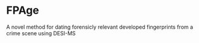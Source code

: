 # FPAge
A novel method for dating forensicly relevant developed fingerprints from a crime scene using DESI-MS
